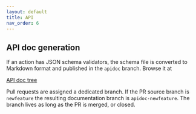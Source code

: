 ```yaml
---
layout: default
title: API
nav_order: 6
---
```


## API doc generation

If an action has JSON schema validators, the schema file is converted to
Markdown format and published in the `apidoc` branch. Browse it at

[API doc tree](https://github.com/NethServer/ns8-scratchpad/tree/apidoc)

Pull requests are assigned a dedicated branch. If the PR source branch is
`newfeature` the resulting documentation branch is `apidoc-newfeature`.
The branch lives as long as the PR is merged, or closed.

